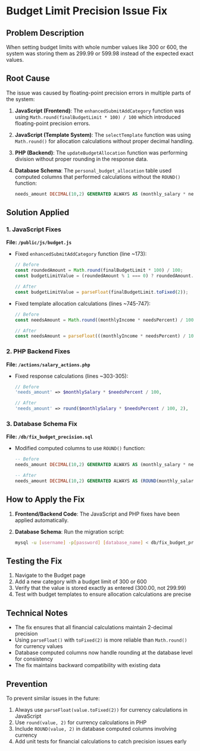 # Budget Limit Precision Issue Fix

## Problem Description

When setting budget limits with whole number values like 300 or 600, the system was storing them as 299.99 or 599.98 instead of the expected exact values.

## Root Cause

The issue was caused by floating-point precision errors in multiple parts of the system:

1. **JavaScript (Frontend)**: The `enhancedSubmitAddCategory` function was using `Math.round(finalBudgetLimit * 100) / 100` which introduced floating-point precision errors.

2. **JavaScript (Template System)**: The `selectTemplate` function was using `Math.round()` for allocation calculations without proper decimal handling.

3. **PHP (Backend)**: The `updateBudgetAllocation` function was performing division without proper rounding in the response data.

4. **Database Schema**: The `personal_budget_allocation` table used computed columns that performed calculations without the `ROUND()` function:
   ```sql
   needs_amount DECIMAL(10,2) GENERATED ALWAYS AS (monthly_salary * needs_percentage / 100) STORED
   ```

## Solution Applied

### 1. JavaScript Fixes

**File: `/public/js/budget.js`**

- Fixed `enhancedSubmitAddCategory` function (line ~173):
  ```javascript
  // Before
  const roundedAmount = Math.round(finalBudgetLimit * 100) / 100;
  const budgetLimitValue = (roundedAmount % 1 === 0) ? roundedAmount.toString() : roundedAmount.toFixed(2);
  
  // After
  const budgetLimitValue = parseFloat(finalBudgetLimit.toFixed(2));
  ```

- Fixed template allocation calculations (lines ~745-747):
  ```javascript
  // Before
  const needsAmount = Math.round((monthlyIncome * needsPercent) / 100);
  
  // After
  const needsAmount = parseFloat(((monthlyIncome * needsPercent) / 100).toFixed(2));
  ```

### 2. PHP Backend Fixes

**File: `/actions/salary_actions.php`**

- Fixed response calculations (lines ~303-305):
  ```php
  // Before
  'needs_amount' => $monthlySalary * $needsPercent / 100,
  
  // After
  'needs_amount' => round($monthlySalary * $needsPercent / 100, 2),
  ```

### 3. Database Schema Fix

**File: `/db/fix_budget_precision.sql`**

- Modified computed columns to use `ROUND()` function:
  ```sql
  -- Before
  needs_amount DECIMAL(10,2) GENERATED ALWAYS AS (monthly_salary * needs_percentage / 100) STORED
  
  -- After
  needs_amount DECIMAL(10,2) GENERATED ALWAYS AS (ROUND(monthly_salary * needs_percentage / 100, 2)) STORED
  ```

## How to Apply the Fix

1. **Frontend/Backend Code**: The JavaScript and PHP fixes have been applied automatically.

2. **Database Schema**: Run the migration script:
   ```bash
   mysql -u [username] -p[password] [database_name] < db/fix_budget_precision.sql
   ```

## Testing the Fix

1. Navigate to the Budget page
2. Add a new category with a budget limit of 300 or 600
3. Verify that the value is stored exactly as entered (300.00, not 299.99)
4. Test with budget templates to ensure allocation calculations are precise

## Technical Notes

- The fix ensures that all financial calculations maintain 2-decimal precision
- Using `parseFloat()` with `toFixed(2)` is more reliable than `Math.round()` for currency values
- Database computed columns now handle rounding at the database level for consistency
- The fix maintains backward compatibility with existing data

## Prevention

To prevent similar issues in the future:

1. Always use `parseFloat(value.toFixed(2))` for currency calculations in JavaScript
2. Use `round(value, 2)` for currency calculations in PHP
3. Include `ROUND(value, 2)` in database computed columns involving currency
4. Add unit tests for financial calculations to catch precision issues early
